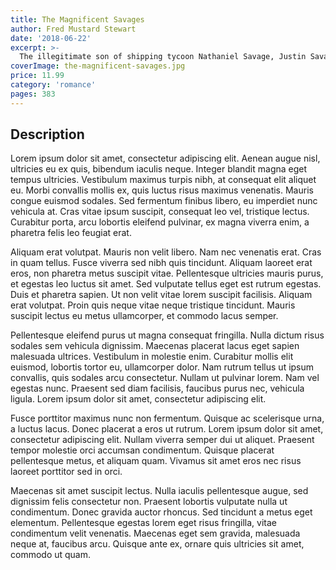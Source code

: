 ```yaml
---
title: The Magnificent Savages
author: Fred Mustard Stewart
date: '2018-06-22'
excerpt: >- 
  The illegitimate son of shipping tycoon Nathaniel Savage, Justin Savage copes with pirates, the Taiping rebellion, Garibaldi's Italian revolution, his love for the beautiful Samantha Aspinall, and the degenerate plots of his scheming and vicious half-brother Sylvaner. 50,000 first printing.
coverImage: the-magnificent-savages.jpg
price: 11.99
category: 'romance'
pages: 383
---
```


## Description

Lorem ipsum dolor sit amet, consectetur adipiscing elit. Aenean augue nisl, ultricies eu ex quis, bibendum iaculis neque. Integer blandit magna eget tempus ultricies. Vestibulum maximus turpis nibh, at consequat elit aliquet eu. Morbi convallis mollis ex, quis luctus risus maximus venenatis. Mauris congue euismod sodales. Sed fermentum finibus libero, eu imperdiet nunc vehicula at. Cras vitae ipsum suscipit, consequat leo vel, tristique lectus. Curabitur porta, arcu lobortis eleifend pulvinar, ex magna viverra enim, a pharetra felis leo feugiat erat.

Aliquam erat volutpat. Mauris non velit libero. Nam nec venenatis erat. Cras in quam tellus. Fusce viverra sed nibh quis tincidunt. Aliquam laoreet erat eros, non pharetra metus suscipit vitae. Pellentesque ultricies mauris purus, et egestas leo luctus sit amet. Sed vulputate tellus eget est rutrum egestas. Duis et pharetra sapien. Ut non velit vitae lorem suscipit facilisis. Aliquam erat volutpat. Proin quis neque vitae neque tristique tincidunt. Mauris suscipit lectus eu metus ullamcorper, et commodo lacus semper.

Pellentesque eleifend purus ut magna consequat fringilla. Nulla dictum risus sodales sem vehicula dignissim. Maecenas placerat lacus eget sapien malesuada ultrices. Vestibulum in molestie enim. Curabitur mollis elit euismod, lobortis tortor eu, ullamcorper dolor. Nam rutrum tellus ut ipsum convallis, quis sodales arcu consectetur. Nullam ut pulvinar lorem. Nam vel egestas nunc. Praesent sed diam facilisis, faucibus purus nec, vehicula ligula. Lorem ipsum dolor sit amet, consectetur adipiscing elit.

Fusce porttitor maximus nunc non fermentum. Quisque ac scelerisque urna, a luctus lacus. Donec placerat a eros ut rutrum. Lorem ipsum dolor sit amet, consectetur adipiscing elit. Nullam viverra semper dui ut aliquet. Praesent tempor molestie orci accumsan condimentum. Quisque placerat pellentesque metus, et aliquam quam. Vivamus sit amet eros nec risus laoreet porttitor sed in orci.

Maecenas sit amet suscipit lectus. Nulla iaculis pellentesque augue, sed dignissim felis consectetur non. Praesent lobortis vulputate nulla ut condimentum. Donec gravida auctor rhoncus. Sed tincidunt a metus eget elementum. Pellentesque egestas lorem eget risus fringilla, vitae condimentum velit venenatis. Maecenas eget sem gravida, malesuada neque at, faucibus arcu. Quisque ante ex, ornare quis ultricies sit amet, commodo ut quam.
